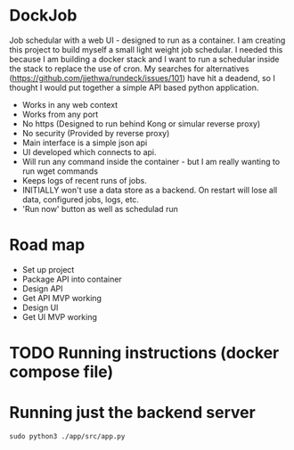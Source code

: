 # DockJob

Job schedular with a web UI - designed to run as a container. I am creating this project to build myself a small light weight job schedular. I needed this because I am building a docker stack and I want to run a schedular inside the stack to replace the use of cron. My searches for alternatives (https://github.com/jjethwa/rundeck/issues/101) have hit a deadend, so I thought I would put together a simple API based python application.

 - Works in any web context
 - Works from any port
 - No https (Designed to run behind Kong or simular reverse proxy)
 - No security (Provided by reverse proxy)
 - Main interface is a simple json api
 - UI developed which connects to api.
 - Will run any command inside the container - but I am really wanting to run wget commands
 - Keeps logs of recent runs of jobs.
 - INITIALLY won't use a data store as a backend. On restart will lose all data, configured jobs, logs, etc.
 - 'Run now' button as well as schedulad run


# Road map

 - Set up project
 - Package API into container
 - Design API
 - Get API MVP working
 - Design UI
 - Get UI MVP working

# TODO Running instructions (docker compose file)

# Running just the backend server

````
sudo python3 ./app/src/app.py
````



